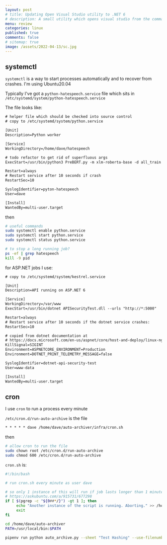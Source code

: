 ```yaml
---
layout: post
# title: Updating Open Visual Studio utility to .NET 6 
# description: A small utility which opens visual studio from the command shell looking for a `.sln` file in the current directory. Updating to .NET6
menu: review
categories: linux
published: true 
comments: false     
# sitemap: true
image: /assets/2022-04-13/sc.jpg
---
```

<!-- [![alt text](/assets/2022-03-09/vsc.jpg "desktop"){:width="500px"}](/assets/2022-03-09/vsc.jpg) -->
<!-- [![alt text](/assets/2022-03-10/down.jpg "desktop")](/assets/2022-03-10/down.jpg) -->

## systemctl

`systemctl` is a way to start processes automatically and to recover from crashes. I'm using Ubuntu20.04

Typically I've got a `python-hatespeech.service` file which sits in `/etc/systemd/system/python-hatespeech.service`

The file looks like:

```txt
# helper file which should be checked into source control
# copy to /etc/systemd/system/python.service

[Unit]
Description=Python worker

[Service]
WorkingDirectory=/home/dave/hatespeech

# todo refactor to get rid of superfluous args
ExecStart=/usr/bin/python3 PreBERT.py -m xlm-roberta-base -d all_train -s input/input.csv -fn output/output

Restart=always
# Restart service after 10 seconds if crash
RestartSec=10

SyslogIdentifier=pyton-hatespeech
User=dave

[Install]
WantedBy=multi-user.target
```

then

```bash
# useful commands
sudo systemctl enable python.service
sudo systemctl start python.service
sudo systemctl status python.service

# to stop a long running job?
ps -ef | grep hatespeech
kill -9 pid
```

for ASP.NET jobs I use:

```txt
# copy to /etc/systemd/system/kestrel.service

[Unit]
Description=API running on ASP.NET 6 

[Service]
WorkingDirectory=/var/www
ExecStart=/usr/bin/dotnet APISecurityTest.dll --urls "http://*:5000"

Restart=always
# Restart service after 10 seconds if the dotnet service crashes:
RestartSec=10

# copied from dotnet documentation at
# https://docs.microsoft.com/en-us/aspnet/core/host-and-deploy/linux-nginx?view=aspnetcore-3.1#code-try-7
KillSignal=SIGINT
Environment=ASPNETCORE_ENVIRONMENT=Production
Environment=DOTNET_PRINT_TELEMETRY_MESSAGE=false

SyslogIdentifier=dotnet-api-security-test
User=www-data

[Install]
WantedBy=multi-user.target
```

## cron

I use `cron` to run a process every minute

`/etc/cron.d/run-auto-archive` is the file

```txt
* * * * * dave /home/dave/auto-archiver/infra/cron.sh
```

then

```bash
# allow cron to run the file
sudo chown root /etc/cron.d/run-auto-archive
sudo chmod 600 /etc/cron.d/run-auto-archive
```

`cron.sh` is:

```bash
#!/bin/bash

# run cron.sh every minute as user dave

# so only 1 instance of this will run if job lasts longer than 1 minute
# https://askubuntu.com/a/915731/677298
if [ $(pgrep -c "${0##*/}") -gt 1 ]; then
     echo "Another instance of the script is running. Aborting." >> /home/dave/log.txt 2>&1
     exit
fi

cd /home/dave/auto-archiver
PATH=/usr/local/bin:$PATH

pipenv run python auto_archive.py --sheet "Test Hashing" --use-filenumber-as-directory --storage=gd
```